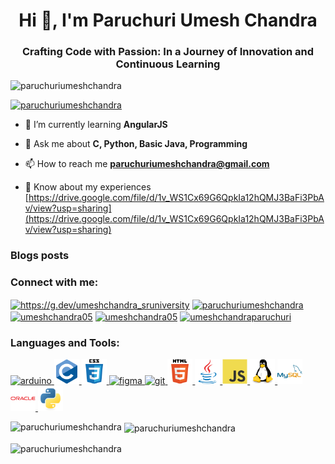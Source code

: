 <h1 align="center">Hi 👋, I'm Paruchuri Umesh Chandra</h1>
<h3 align="center">Crafting Code with Passion: In a Journey of Innovation and Continuous Learning</h3>

<p align="left"> <img src="https://komarev.com/ghpvc/?username=paruchuriumeshchandra&label=Profile%20views&color=0e75b6&style=flat" alt="paruchuriumeshchandra" /> </p>

<p align="left"> <a href="https://github.com/ryo-ma/github-profile-trophy"><img src="https://github-profile-trophy.vercel.app/?username=paruchuriumeshchandra" alt="paruchuriumeshchandra" /></a> </p>

- 🌱 I’m currently learning **AngularJS**

- 💬 Ask me about **C, Python, Basic Java, Programming**

- 📫 How to reach me **paruchuriumeshchandra@gmail.com**

- 📄 Know about my experiences [https://drive.google.com/file/d/1v_WS1Cx69G6QpkIa12hQMJ3BaFi3PbAv/view?usp=sharing](https://drive.google.com/file/d/1v_WS1Cx69G6QpkIa12hQMJ3BaFi3PbAv/view?usp=sharing)

### Blogs posts
<!-- BLOG-POST-LIST:START -->
<!-- BLOG-POST-LIST:END -->

<h3 align="left">Connect with me:</h3>
<p align="left">
<a href="https://dev.to/https://g.dev/umeshchandra_sruniversity" target="blank"><img align="center" src="https://raw.githubusercontent.com/rahuldkjain/github-profile-readme-generator/master/src/images/icons/Social/devto.svg" alt="https://g.dev/umeshchandra_sruniversity" height="30" width="40" /></a>
<a href="https://linkedin.com/in/paruchuriumeshchandra" target="blank"><img align="center" src="https://raw.githubusercontent.com/rahuldkjain/github-profile-readme-generator/master/src/images/icons/Social/linked-in-alt.svg" alt="paruchuriumeshchandra" height="30" width="40" /></a>
<a href="https://kaggle.com/umeshchandra05" target="blank"><img align="center" src="https://raw.githubusercontent.com/rahuldkjain/github-profile-readme-generator/master/src/images/icons/Social/kaggle.svg" alt="umeshchandra05" height="30" width="40" /></a>
<a href="https://www.hackerrank.com/umeshchandra05" target="blank"><img align="center" src="https://raw.githubusercontent.com/rahuldkjain/github-profile-readme-generator/master/src/images/icons/Social/hackerrank.svg" alt="umeshchandra05" height="30" width="40" /></a>
<a href="https://www.leetcode.com/umeshchandraparuchuri" target="blank"><img align="center" src="https://raw.githubusercontent.com/rahuldkjain/github-profile-readme-generator/master/src/images/icons/Social/leet-code.svg" alt="umeshchandraparuchuri" height="30" width="40" /></a>
</p>

<h3 align="left">Languages and Tools:</h3>
<p align="left"> <a href="https://www.arduino.cc/" target="_blank" rel="noreferrer"> <img src="https://cdn.worldvectorlogo.com/logos/arduino-1.svg" alt="arduino" width="40" height="40"/> </a> <a href="https://www.cprogramming.com/" target="_blank" rel="noreferrer"> <img src="https://raw.githubusercontent.com/devicons/devicon/master/icons/c/c-original.svg" alt="c" width="40" height="40"/> </a> <a href="https://www.w3schools.com/css/" target="_blank" rel="noreferrer"> <img src="https://raw.githubusercontent.com/devicons/devicon/master/icons/css3/css3-original-wordmark.svg" alt="css3" width="40" height="40"/> </a> <a href="https://www.figma.com/" target="_blank" rel="noreferrer"> <img src="https://www.vectorlogo.zone/logos/figma/figma-icon.svg" alt="figma" width="40" height="40"/> </a> <a href="https://git-scm.com/" target="_blank" rel="noreferrer"> <img src="https://www.vectorlogo.zone/logos/git-scm/git-scm-icon.svg" alt="git" width="40" height="40"/> </a> <a href="https://www.w3.org/html/" target="_blank" rel="noreferrer"> <img src="https://raw.githubusercontent.com/devicons/devicon/master/icons/html5/html5-original-wordmark.svg" alt="html5" width="40" height="40"/> </a> <a href="https://www.java.com" target="_blank" rel="noreferrer"> <img src="https://raw.githubusercontent.com/devicons/devicon/master/icons/java/java-original.svg" alt="java" width="40" height="40"/> </a> <a href="https://developer.mozilla.org/en-US/docs/Web/JavaScript" target="_blank" rel="noreferrer"> <img src="https://raw.githubusercontent.com/devicons/devicon/master/icons/javascript/javascript-original.svg" alt="javascript" width="40" height="40"/> </a> <a href="https://www.linux.org/" target="_blank" rel="noreferrer"> <img src="https://raw.githubusercontent.com/devicons/devicon/master/icons/linux/linux-original.svg" alt="linux" width="40" height="40"/> </a> <a href="https://www.mysql.com/" target="_blank" rel="noreferrer"> <img src="https://raw.githubusercontent.com/devicons/devicon/master/icons/mysql/mysql-original-wordmark.svg" alt="mysql" width="40" height="40"/> </a> <a href="https://www.oracle.com/" target="_blank" rel="noreferrer"> <img src="https://raw.githubusercontent.com/devicons/devicon/master/icons/oracle/oracle-original.svg" alt="oracle" width="40" height="40"/> </a> <a href="https://www.python.org" target="_blank" rel="noreferrer"> <img src="https://raw.githubusercontent.com/devicons/devicon/master/icons/python/python-original.svg" alt="python" width="40" height="40"/> </a> </p>

<p><img align="left" src="https://github-readme-stats.vercel.app/api/top-langs?username=paruchuriumeshchandra&show_icons=true&locale=en&layout=compact" alt="paruchuriumeshchandra" /></p>

<p>&nbsp;<img align="center" src="https://github-readme-stats.vercel.app/api?username=paruchuriumeshchandra&show_icons=true&locale=en" alt="paruchuriumeshchandra" /></p>

<p><img align="center" src="https://github-readme-streak-stats.herokuapp.com/?user=paruchuriumeshchandra&" alt="paruchuriumeshchandra" /></p>
